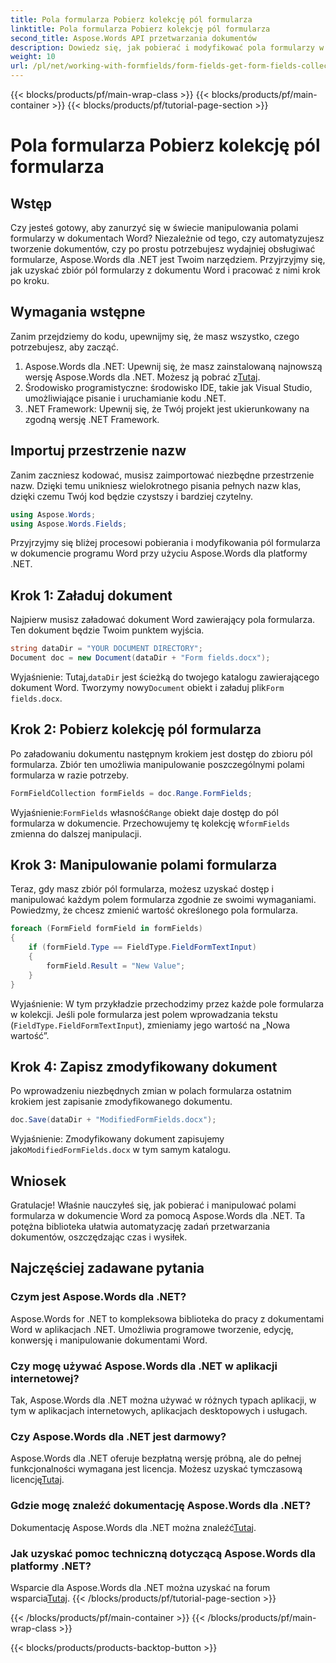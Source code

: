```yaml
---
title: Pola formularza Pobierz kolekcję pól formularza
linktitle: Pola formularza Pobierz kolekcję pól formularza
second_title: Aspose.Words API przetwarzania dokumentów
description: Dowiedz się, jak pobierać i modyfikować pola formularzy w dokumentach Word za pomocą Aspose.Words dla platformy .NET, korzystając z naszego kompleksowego przewodnika krok po kroku.
weight: 10
url: /pl/net/working-with-formfields/form-fields-get-form-fields-collection/
---
```


{{< blocks/products/pf/main-wrap-class >}}
{{< blocks/products/pf/main-container >}}
{{< blocks/products/pf/tutorial-page-section >}}

# Pola formularza Pobierz kolekcję pól formularza

## Wstęp

Czy jesteś gotowy, aby zanurzyć się w świecie manipulowania polami formularzy w dokumentach Word? Niezależnie od tego, czy automatyzujesz tworzenie dokumentów, czy po prostu potrzebujesz wydajniej obsługiwać formularze, Aspose.Words dla .NET jest Twoim narzędziem. Przyjrzyjmy się, jak uzyskać zbiór pól formularzy z dokumentu Word i pracować z nimi krok po kroku.

## Wymagania wstępne

Zanim przejdziemy do kodu, upewnijmy się, że masz wszystko, czego potrzebujesz, aby zacząć.

1.  Aspose.Words dla .NET: Upewnij się, że masz zainstalowaną najnowszą wersję Aspose.Words dla .NET. Możesz ją pobrać z[Tutaj](https://releases.aspose.com/words/net/).
2. Środowisko programistyczne: środowisko IDE, takie jak Visual Studio, umożliwiające pisanie i uruchamianie kodu .NET.
3. .NET Framework: Upewnij się, że Twój projekt jest ukierunkowany na zgodną wersję .NET Framework.

## Importuj przestrzenie nazw

Zanim zaczniesz kodować, musisz zaimportować niezbędne przestrzenie nazw. Dzięki temu unikniesz wielokrotnego pisania pełnych nazw klas, dzięki czemu Twój kod będzie czystszy i bardziej czytelny.

```csharp
using Aspose.Words;
using Aspose.Words.Fields;
```

Przyjrzyjmy się bliżej procesowi pobierania i modyfikowania pól formularza w dokumencie programu Word przy użyciu Aspose.Words dla platformy .NET.

## Krok 1: Załaduj dokument

Najpierw musisz załadować dokument Word zawierający pola formularza. Ten dokument będzie Twoim punktem wyjścia.

```csharp
string dataDir = "YOUR DOCUMENT DIRECTORY";
Document doc = new Document(dataDir + "Form fields.docx");
```

 Wyjaśnienie: Tutaj,`dataDir` jest ścieżką do twojego katalogu zawierającego dokument Word. Tworzymy nowy`Document` obiekt i załaduj plik`Form fields.docx`.

## Krok 2: Pobierz kolekcję pól formularza

Po załadowaniu dokumentu następnym krokiem jest dostęp do zbioru pól formularza. Zbiór ten umożliwia manipulowanie poszczególnymi polami formularza w razie potrzeby.

```csharp
FormFieldCollection formFields = doc.Range.FormFields;
```

 Wyjaśnienie:`FormFields` własność`Range` obiekt daje dostęp do pól formularza w dokumencie. Przechowujemy tę kolekcję w`formFields` zmienna do dalszej manipulacji.

## Krok 3: Manipulowanie polami formularza

Teraz, gdy masz zbiór pól formularza, możesz uzyskać dostęp i manipulować każdym polem formularza zgodnie ze swoimi wymaganiami. Powiedzmy, że chcesz zmienić wartość określonego pola formularza.

```csharp
foreach (FormField formField in formFields)
{
    if (formField.Type == FieldType.FieldFormTextInput)
    {
        formField.Result = "New Value";
    }
}
```

Wyjaśnienie: W tym przykładzie przechodzimy przez każde pole formularza w kolekcji. Jeśli pole formularza jest polem wprowadzania tekstu (`FieldType.FieldFormTextInput`), zmieniamy jego wartość na „Nowa wartość”.

## Krok 4: Zapisz zmodyfikowany dokument

Po wprowadzeniu niezbędnych zmian w polach formularza ostatnim krokiem jest zapisanie zmodyfikowanego dokumentu.

```csharp
doc.Save(dataDir + "ModifiedFormFields.docx");
```

 Wyjaśnienie: Zmodyfikowany dokument zapisujemy jako`ModifiedFormFields.docx` w tym samym katalogu.

## Wniosek

Gratulacje! Właśnie nauczyłeś się, jak pobierać i manipulować polami formularza w dokumencie Word za pomocą Aspose.Words dla .NET. Ta potężna biblioteka ułatwia automatyzację zadań przetwarzania dokumentów, oszczędzając czas i wysiłek.

## Najczęściej zadawane pytania

### Czym jest Aspose.Words dla .NET?
Aspose.Words for .NET to kompleksowa biblioteka do pracy z dokumentami Word w aplikacjach .NET. Umożliwia programowe tworzenie, edycję, konwersję i manipulowanie dokumentami Word.

### Czy mogę używać Aspose.Words dla .NET w aplikacji internetowej?
Tak, Aspose.Words dla .NET można używać w różnych typach aplikacji, w tym w aplikacjach internetowych, aplikacjach desktopowych i usługach.

### Czy Aspose.Words dla .NET jest darmowy?
Aspose.Words dla .NET oferuje bezpłatną wersję próbną, ale do pełnej funkcjonalności wymagana jest licencja. Możesz uzyskać tymczasową licencję[Tutaj](https://purchase.aspose.com/temporary-license/).

### Gdzie mogę znaleźć dokumentację Aspose.Words dla .NET?
 Dokumentację Aspose.Words dla .NET można znaleźć[Tutaj](https://reference.aspose.com/words/net/).

### Jak uzyskać pomoc techniczną dotyczącą Aspose.Words dla platformy .NET?
 Wsparcie dla Aspose.Words dla .NET można uzyskać na forum wsparcia[Tutaj](https://forum.aspose.com/c/words/8).
{{< /blocks/products/pf/tutorial-page-section >}}

{{< /blocks/products/pf/main-container >}}
{{< /blocks/products/pf/main-wrap-class >}}

{{< blocks/products/products-backtop-button >}}
